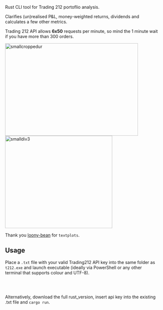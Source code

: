 Rust CLI tool for Trading 212 portoflio analysis.

Clarifies (un)realised P&L, money-weighted returns, dividends and calculates a few other metrics.

Trading 212 API allows **6x50** requests per minute, so mind the 1 minute wait if you have more than 300 orders.




<img width="434" height="302" alt="smallcroppedur" src="https://github.com/user-attachments/assets/7bb5d5d5-da70-4188-9dbb-6443fcd06442" /> <img width="350" height="302" alt="smalldiv3" src="https://github.com/user-attachments/assets/bbb8a4cd-f038-42ec-a0fd-496e340561de" />






Thank you [loony-bean](https://github.com/loony-bean) for `textplots`.




## Usage


Place a `.txt` file with your valid Trading212 API key into the same folder as `t212.exe` and launch executable (ideally via PowerShell or any other terminal that supports colour and UTF-8).


<br />
<br />

Alternatively, download the full rust_version, insert api key into the existing .txt file and `cargo run`.
